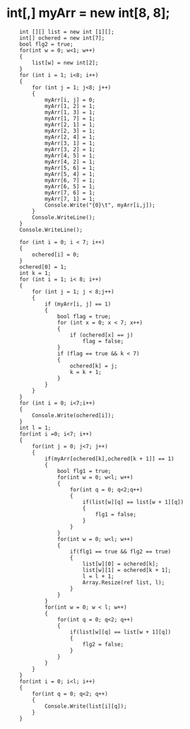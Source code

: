 #   int[,] myArr = new int[8, 8];
        int [][] list = new int [1][];
        int[] ochered = new int[7];
        bool flg2 = true;
        for(int w = 0; w<1; w++)
        {
            list[w] = new int[2];
        }
        for (int i = 1; i<8; i++)
        {
            for (int j = 1; j<8; j++)
            {
                myArr[i, j] = 0;
                myArr[1, 2] = 1;
                myArr[1, 3] = 1;
                myArr[1, 7] = 1;
                myArr[2, 1] = 1;
                myArr[2, 3] = 1;
                myArr[2, 4] = 1;
                myArr[3, 1] = 1;
                myArr[3, 2] = 1;
                myArr[4, 5] = 1;
                myArr[4, 2] = 1;
                myArr[5, 6] = 1;
                myArr[5, 4] = 1;
                myArr[6, 7] = 1;
                myArr[6, 5] = 1;
                myArr[7, 6] = 1;
                myArr[7, 1] = 1;
                Console.Write("{0}\t", myArr[i,j]);
            }
            Console.WriteLine();
        }
        Console.WriteLine();
    
        for (int i = 0; i < 7; i++)
        {
            ochered[i] = 0;
        }
        ochered[0] = 1;
        int k = 1;
        for (int i = 1; i< 8; i++)
        {
            for (int j = 1; j < 8;j++)
            {
                if (myArr[i, j] == 1)
                {
                    bool flag = true;
                    for (int x = 0; x < 7; x++)
                    {
                        if (ochered[x] == j)
                            flag = false;
                    }
                    if (flag == true && k < 7)
                    {
                        ochered[k] = j;
                        k = k + 1;
                    }
                }
            }
        }
        for (int i = 0; i<7;i++)
        {
            Console.Write(ochered[i]);
        }
        int l = 1;
        for(int i =0; i<7; i++)
        {
            for(int j = 0; j<7; j++)
            {
                if(myArr[ochered[k],ochered[k + 1]] == 1)
                {
                    bool flg1 = true;
                    for(int w = 0; w<l; w++)
                    {
                        for(int q = 0; q<2;q++)
                        {
                            if(list[w][q] == list[w + 1][q])
                            {
                                flg1 = false;
                            }
                        }
                    }
                    for(int w = 0; w<l; w++)
                    {
                        if(flg1 == true && flg2 == true)
                        {
                            list[w][0] = ochered[k];
                            list[w][1] = ochered[k + 1];
                            l = l + 1;
                            Array.Resize(ref list, l);
                        }
                    }
                }
                for(int w = 0; w < l; w++)
                {
                    for(int q = 0; q<2; q++)
                    {
                        if(list[w][q] == list[w + 1][q])
                        {
                            flg2 = false;
                        }
                    }
                }
            }
        }
        for(int i = 0; i<l; i++)
        {
            for(int q = 0; q<2; q++)
            {
                Console.Write(list[i][q]);
            }
        }

